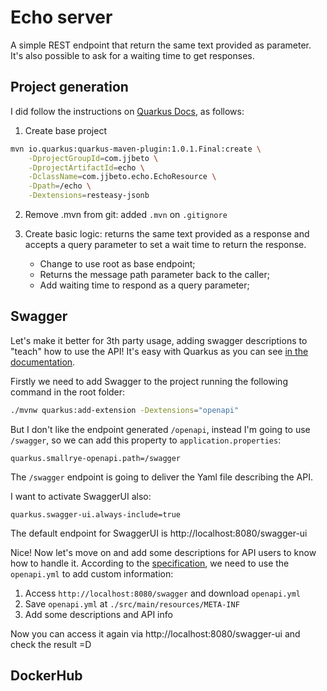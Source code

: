 # Echo server

A simple REST endpoint that return the same text provided as parameter. It's also possible to ask for a waiting time to get responses.

## Project generation

I did follow the instructions on [Quarkus Docs](https://quarkus.io/guides/openapi-swaggerui), as follows:

1. Create base project

```bash
mvn io.quarkus:quarkus-maven-plugin:1.0.1.Final:create \
    -DprojectGroupId=com.jjbeto \
    -DprojectArtifactId=echo \
    -DclassName=com.jjbeto.echo.EchoResource \
    -Dpath=/echo \
    -Dextensions=resteasy-jsonb
```

2. Remove .mvn from git: added `.mvn` on `.gitignore`

3. Create basic logic: returns the same text provided as a response and accepts a query parameter to set a wait time to return the response.
    
    - Change to use root as base endpoint;
    - Returns the message path parameter back to the caller;
    - Add waiting time to respond as a query parameter;

## Swagger

Let's make it better for 3th party usage, adding swagger descriptions to "teach" how to use the API! It's easy with Quarkus as you can see [in the documentation](https://quarkus.io/guides/openapi-swaggerui).

Firstly we need to add Swagger to the project running the following command in the root folder:

```bash
./mvnw quarkus:add-extension -Dextensions="openapi"
```

But I don't like the endpoint generated `/openapi`, instead I'm going to use `/swagger`, so we can add this property to `application.properties`:

```properties
quarkus.smallrye-openapi.path=/swagger
```

The `/swagger` endpoint is going to deliver the Yaml file describing the API.

I want to activate SwaggerUI also:

```properties
quarkus.swagger-ui.always-include=true
```

The default endpoint for SwaggerUI is http://localhost:8080/swagger-ui

Nice! Now let's move on and add some descriptions for API users to know how to handle it. According to the [specification](https://swagger.io/specification/), we need to use the `openapi.yml` to add custom information:

1. Access `http://localhost:8080/swagger` and download `openapi.yml`
2. Save `openapi.yml` at `./src/main/resources/META-INF`
3. Add some descriptions and API info

Now you can access it again via http://localhost:8080/swagger-ui and check the result =D

## DockerHub

